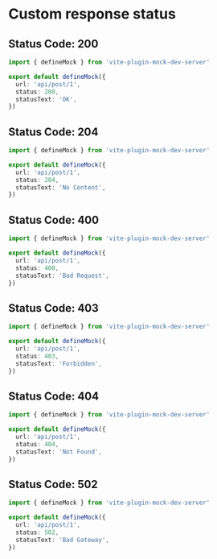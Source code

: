 # Custom response status

## Status Code: 200

```ts
import { defineMock } from 'vite-plugin-mock-dev-server'

export default defineMock({
  url: 'api/post/1',
  status: 200,
  statusText: 'OK',
})
```

## Status Code: 204

```ts
import { defineMock } from 'vite-plugin-mock-dev-server'

export default defineMock({
  url: 'api/post/1',
  status: 204,
  statusText: 'No Content',
})
```

## Status Code: 400

```ts
import { defineMock } from 'vite-plugin-mock-dev-server'

export default defineMock({
  url: 'api/post/1',
  status: 400,
  statusText: 'Bad Request',
})
```

## Status Code: 403

```ts
import { defineMock } from 'vite-plugin-mock-dev-server'

export default defineMock({
  url: 'api/post/1',
  status: 403,
  statusText: 'Forbidden',
})
```

## Status Code: 404

```ts
import { defineMock } from 'vite-plugin-mock-dev-server'

export default defineMock({
  url: 'api/post/1',
  status: 404,
  statusText: 'Not Found',
})
```

## Status Code: 502

```ts
import { defineMock } from 'vite-plugin-mock-dev-server'

export default defineMock({
  url: 'api/post/1',
  status: 502,
  statusText: 'Bad Gateway',
})
```
